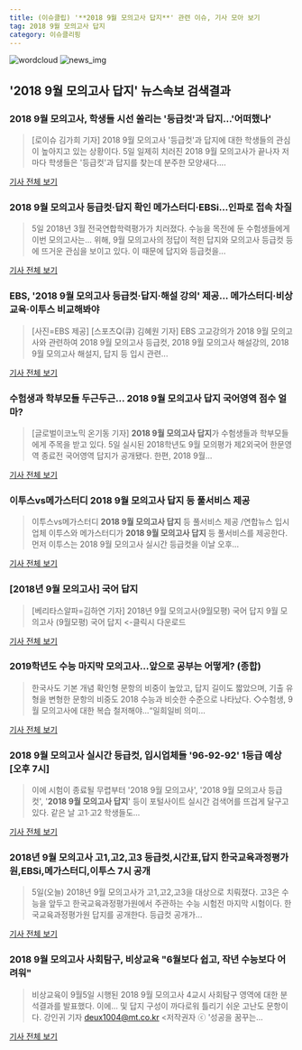 ```yaml
---
title: (이슈클립) '**2018 9월 모의고사 답지**' 관련 이슈, 기사 모아 보기
tag: 2018 9월 모의고사 답지
category: 이슈클리핑
---
```

![wordcloud](https://s3.ap-northeast-2.amazonaws.com/lyrics101-wordcloud/2018-09-05-1536144911.png)
![news_img](https://user-images.githubusercontent.com/42597476/44507050-1206f400-a6e4-11e8-8d98-7ffbfebb353f.png)
## **'**2018 9월 모의고사 답지**'** 뉴스속보 검색결과
### 2018 9월 모의고사, 학생들 시선 쏠리는 '등급컷'과 답지...'어떠했나'

>[로이슈 김가희 기자] 2018 9월 모의고사 '등급컷'과 답지에 대한 학생들의 관심이 높아지고 있는 상황이다. 5일 일제히 치러진 2018 9월 모의고사가 끝나자 저마다 학생들은 '등급컷'과 답지를 찾는데 분주한 모양새다....

<a href="http://www.lawissue.co.kr/view.php?ud=2018090517454124292d12411ff9_12" target="_blank">기사 전체 보기</a>

### 2018 9월 모의고사 등급컷·답지 확인 메가스터디·EBSi…인파로 접속 차질

>5일 2018년 3월 전국연합학력평가가 치러졌다. 수능을 목전에 둔 수험생들에게 이번 모의고사는... 위해, 9월 모의고사의 정답이 적힌 답지와 모의고사 등급컷 등에 뜨거운 관심을 보이고 있다. 이 때문에 답지와 등급컷을...

<a href="http://www.kookje.co.kr/news2011/asp/newsbody.asp?code=0300&key=20180905.99099001993" target="_blank">기사 전체 보기</a>

### EBS, '2018 9월 모의고사 등급컷·답지·해설 강의' 제공... 메가스터디·비상교육·이투스 비교해봐야

>[사진=EBS 제공] [스포츠Q(큐) 김혜원 기자] EBS 고교강의가 2018 9월 모의고사와 관련하여 2018 9월 모의고사 등급컷, 2018 9월 모의고사 해설강의, 2018 9월 모의고사 해설지, 답지 등 입시 관련...

<a href="http://www.sportsq.co.kr/news/articleView.html?idxno=301585" target="_blank">기사 전체 보기</a>

### 수험생과 학부모들 두근두근... **2018 9월 모의고사 답지** 국어영역 점수 얼마?

>[글로벌이코노믹 온기동 기자] **2018 9월 모의고사 답지**가 수험생들과 학부모들에게 주목을 받고 있다. 5일 실시된 2018학년도 9월 모의평가 제2외국어 한문영역 종료전 국어영역 답지가 공개됐다. 한편, 2018 9월...

<a href="http://www.g-enews.com/ko-kr/news/article/news_all/2018090517154637314e4869c120_1/article.html" target="_blank">기사 전체 보기</a>

### 이투스vs메가스터디 **2018 9월 모의고사 답지** 등 풀서비스 제공

>이투스vs메가스터디 **2018 9월 모의고사 답지** 등 풀서비스 제공 /연합뉴스  입시업체 이투스와 메가스터디가 **2018 9월 모의고사 답지** 등 풀서비스를 제공한다. 먼저 이투스는 2018 9월 모의고사 실시간 등급컷을 이날 오후...

<a href="http://www.kyeongin.com/main/view.php?key=20180905001557084" target="_blank">기사 전체 보기</a>

### [2018년 9월 모의고사] 국어 답지

>[베리타스알파=김하연 기자] 2018년 9월 모의고사(9월모평) 국어 답지 9월 모의고사 (9월모평) 국어 답지 <-클릭시 다운로드

<a href="http://www.veritas-a.com/news/articleView.html?idxno=126706" target="_blank">기사 전체 보기</a>

### 2019학년도 수능 마지막 모의고사…앞으로 공부는 어떻게? (종합)

>한국사도 기본 개념 확인형 문항의 비중이 높았고, 답지 길이도 짧았으며, 기출 유형을 변형한 문항의 비중도 2018 수능과 비슷한 수준으로 나타났다. ◇수험생, 9월 모의고사에 대한 복습 철저해야…“일희일비 의미...

<a href="http://www.asiatoday.co.kr/view.php?key=20180905010003026" target="_blank">기사 전체 보기</a>

### 2018 9월 모의고사 실시간 등급컷, 입시업체들 '96-92-92' 1등급 예상[오후 7시]

>이에 시험이 종료될 무렵부터 '2018 9월 모의고사', '2018 9월 모의고사 등급컷', '**2018 9월 모의고사 답지**' 등이 포털사이트 실시간 검색어를 뜨겁게 달구고 있다.  같은 날 고1·고2 학생들도...

<a href="http://www.kyeongin.com/main/view.php?key=20180905001855186" target="_blank">기사 전체 보기</a>

### 2018년 9월 모의고사 고1,고2,고3 등급컷,시간표,답지 한국교육과정평가원,EBSi,메가스터디,이투스 7시 공개

>5일(오늘) 2018년 9월 모의고사가 고1,고2,고3을 대상으로 치뤄졌다. 고3은 수능을 앞두고 한국교육과정평가원에서 주관하는 수능 시험전 마지막 시험이다. 한국교육과정평가원 답지를 공개한다. 등급컷 공개가...

<a href="http://www.christiantoday.co.kr/news/315760" target="_blank">기사 전체 보기</a>

### 2018 9월 모의고사 사회탐구, 비상교육 "6월보다 쉽고, 작년 수능보다 어려워"

>비상교육이 9월5일 시행된 2018 9월 모의고사 4교시 사회탐구 영역에 대한 분석결과를 발표했다. 이에... 및 답지 구성이 까다로워 틀리기 쉬운 고난도 문항이다. 강인귀 기자 deux1004@mt.co.kr <저작권자 ⓒ '성공을 꿈꾸는...

<a href="http://moneys.mt.co.kr/news/mwView.php?no=2018090517468063300" target="_blank">기사 전체 보기</a>


